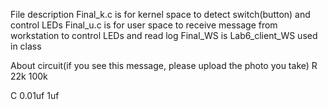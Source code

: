 File description
Final_k.c is for kernel space to detect switch(button) and control LEDs
Final_u.c is for user space to receive message from workstation to control LEDs and read log
Final_WS is Lab6_client_WS used in class

About circuit(if you see this message, please upload the photo you take)
R
22k
100k

C
0.01uf
1uf



